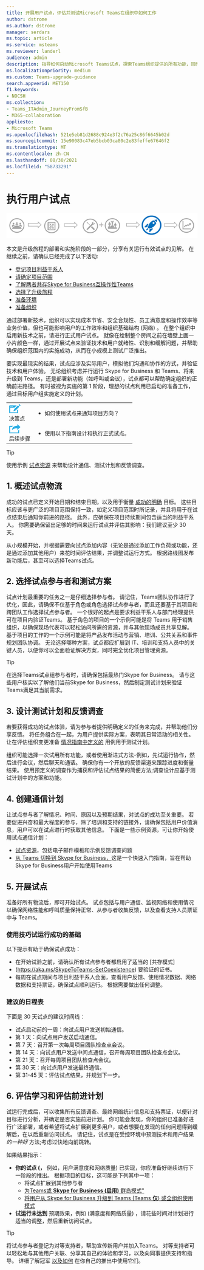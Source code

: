 ```yaml
---
title: 开展用户试点，评估并测试Microsoft Teams在组织中如何工作
author: dstrome
ms.author: dstrome
manager: serdars
ms.topic: article
ms.service: msteams
ms.reviewer: landerl
audience: admin
description: 指导如何启动Microsoft Teams试点，探索Teams组织提供的所有功能，同时继续使用Skype for Business
ms.localizationpriority: medium
ms.custom: Teams-upgrade-guidance
search.appverid: MET150
f1.keywords:
- NOCSH
ms.collection:
- Teams_ITAdmin_JourneyFromSfB
- M365-collaboration
appliesto:
- Microsoft Teams
ms.openlocfilehash: 521e5eb81d2688c924e3f2c76a25c86f6645b02d
ms.sourcegitcommit: 15e90083c47eb5bcb03ca80c2e83feffe67646f2
ms.translationtype: MT
ms.contentlocale: zh-CN
ms.lasthandoff: 08/30/2021
ms.locfileid: "58733291"
---
```

# <a name="conduct-a-user-pilot"></a>执行用户试点

![升级过程图，突出显示"部署和实现"。](media/upgrade-banner-deployment.png "升级旅程的阶段，着重强调部署和实施阶段")

本文是升级旅程的部署和实施阶段的一部分，分享有关运行有效试点的见解。 在继续之前，请确认已经完成了以下活动:

- [登记项目利益干系人](upgrade-enlist-stakeholders.md)
- [请确定项目范围](./upgrade-define-project-scope.md)
- [了解两者共存Skype for Business互操作性Teams](./teams-and-skypeforbusiness-coexistence-and-interoperability.md)
- [选择了升级旅程](upgrade-and-coexistence-of-skypeforbusiness-and-teams.md)
- [准备环境](./upgrade-prepare-environment.md)
- [准备组织](./upgrade-prepare-organization.md)

通过部署新技术，组织可以实现成本节省、安全合规性、员工满意度和操作效率等业务价值，但也可能影响用户的工作效率和组织基础结构 (网络) 。 在整个组织中启用新技术之前，请进行正式用户试点。 就像在绘制整个房间之前在墙壁上画一小片颜色一样，通过开展试点来验证技术和用户就绪性、识别和缓解问题，并帮助确保组织范围内的实施成功，从而在小规模上测试广泛推出。

要实现最现实的结果，试点应涉及实际用户，模拟他们沟通和协作的方式，并验证技术和用户体验。 无论组织考虑并行运行 Skype for Business 和 Teams、将来升级到 Teams，还是部署新功能（如呼叫或会议），试点都可以帮助确定组织的正确前进路径。 有时被视为实施的第 1 阶段，理想的试点利用已启动的准备工作，通过目标用户组实施定义的计划。

| | |
|---|---|
| ![描述决策点的图标。](media/audio_conferencing_image7.png) <br/>决策点|<ul><li>如何使用试点来通知项目方向？</li></ul> |
| ![一个描述下一步骤的图标。](media/audio_conferencing_image9.png)<br/>后续步骤|<ul><li>使用以下指南设计和执行正式试点。</li></ul>|

> [!Tip]
> 使用示例 [试点资源](https://aka.ms/UpgradeSuccessKit) 来帮助设计通信、测试计划和反馈调查。

## <a name="1-outline-pilot-logistics"></a>1. 概述试点物流

成功的试点已定义开始日期和结束日期，以及用于衡量 [成功的明确](upgrade-define-project-scope.md#project-goals) 目标。 这些目标应该与更广泛的项目范围保持一致，如定义项目范围时所记录，[](upgrade-define-project-scope.md)并且将用于在试点结束后通知你前进的路径。 此外，应确保在项目持续期间包含适当的利益干系人。 你需要确保留出足够的时间来运行试点并评估其影响：我们建议至少 30 天。

从小规模开始，并根据需要向试点添加内容（无论是通过添加工作负荷或功能，还是通过添加其他用户）来花时间评估结果，并调整试运行方式。 根据路线图发布新功能后，甚至可以选择Teams试点。

## <a name="2-select-your-pilot-participants-and-test-scenarios"></a>2. 选择试点参与者和测试方案

试点计划最重要的任务之一是仔细选择参与者。 请记住，Teams团队协作进行了优化，因此，请确保不仅基于角色或角色选择试点参与者，而且还要基于其项目和跨团队工作选择试点参与者。 一个很好的起点是要求利益干系人与部门经理提供可在项目内验证Teams。 基于角色的项目的一个示例可能是将 Teams 用于销售组织，以确保现场代表可以轻松访问所需的资源，并与其他现场成员共享见解。 基于项目的工作的一个示例可能是将产品发布活动与营销、培训、公共关系和事件规划团队协调。 无论选择哪种方案，试点都应扩展到 IT、培训和支持人员中的关键人员，以便你可以全面验证解决方案，同时完全优化项目管理资源。

> [!Tip]
> 在选择Teams试点组参与者时，请确保包括最热门Skype for Business。 请与这些用户核实以了解他们当前Skype for Business，然后制定测试计划来验证Teams满足其当前需求。

## <a name="3-design-your-test-plan-and-feedback-survey"></a>3. 设计测试计划和反馈调查

若要获得成功的试点体验，请为参与者提供明确定义的任务来完成，并帮助他们分享反馈。 将任务组合在一起，为用户提供实际方案，表明其日常活动的相关性。 让在评估组织变更准备 [情况指南中定义的](./upgrade-org-change-readiness.md) 用例用于测试计划。

组织可能选择一次试用所有功能，或者使用渐进式方法-例如，先试运行协作，然后进行会议，然后聊天和通话。 确保你有一个开放的反馈渠道来跟踪进度和衡量结果。 使用预定义的调查作为捕获和评估试点结果的简便方法;调查设计应基于测试计划中的方案和功能。

## <a name="4-create-your-communications-plan"></a>4. 创建通信计划

让试点参与者了解情况、时间、原因以及预期结果，对试点的成功至关重要。 若要促进兴奋和最大程度的参与，除了培训和支持的链接外，请确保包括用户价值消息，用户可以在试点进行时获取其他信息。 下面是一些示例资源，可让你开始使用试点通信计划：

- [试点资源](https://aka.ms/UpgradeSuccessKit)，包括电子邮件模板和示例反馈调查问题
- [从 Teams 切换到 Skype for Business，](https://support.office.com/article/Switch-to-Teams-from-Skype-for-Business-6295a0ae-4e8e-4bba-a100-64cc951cc964)这是一个快速入门指南，旨在帮助Skype for Business用户开始使用Teams

## <a name="5-conduct-your-pilot"></a>5. 开展试点

准备好所有物流后，即可开始试点。 试点包括与用户通信、监视网络和使用情况以确保网络性能和呼叫质量保持正常、从参与者收集反馈，以及查看支持人员票证中与 Teams。

### <a name="tips-for-pilot-success"></a>使用技巧试运行成功的基础

以下提示有助于确保试点成功：

- 在开始试验之前，请确认所有试点参与者都启用了适当的 [共存模式]
-  (https://aka.ms/SkypeToTeams-SetCoexistence) 要验证的证书。
- 每周在试点期间与项目利益干系人会面，查看用户反馈、使用情况数据、网络数据和支持票证，确保试点顺利运行。 根据需要做出任何调整。

### <a name="suggested-timeline"></a>建议的日程表

下面是 30 天试点的建议时间线：

- 试点启动前的一周：向试点用户发送初始通信。
- 第 1 天：向试点用户发送启动通信。
- 第 7 天：召开第一次每周项目团队检查点会议。
- 第 14 天：向试点用户发送中间点通信，召开每周项目团队检查点会议。
- 第 21 天：召开每周项目团队检查点会议。
- 第 30 天：向试点用户发送最终通信。
- 第 31-45 天：评估试点结果，并规划下一步。

## <a name="6-assess-learnings-and-evaluate-your-go-forward-plan"></a>6. 评估学习和评估前进计划

试运行完成后，可以收集所有反馈调查、最终网络统计信息和支持票证，以便针对目标进行分析，并确定是否实施前进计划。 你可能会发现，你的组织已准备好进行广泛部署，或者希望将试点扩展到更多用户，或者想要在发现的任何问题得到缓解后，在以后重新访问试点。 请记住，试点是在受控环境中预测技术和用户结果 _的一种好_ 方法;考虑过快地向前跳转。

如果结果指示：

- **你的试点 (，** 例如，用户满意度和网络质量) 已实现，你应准备好继续进行下一阶段的推出。 根据项目的目标，这可能是下列其中一项：
  - 将试点扩展到其他参与者
  - [为Teams或 **Skype for Business (启用)** 群岛模式"](./setting-your-coexistence-and-upgrade-settings.md)
  - [将用户从 Skype for Business 升级到 Teams (Teams **仅**) 或全组织使用模式](./setting-your-coexistence-and-upgrade-settings.md)
- **试运行未达到** 预期效果，例如 (满意度和网络质量) ，请花些时间对计划进行适当的调整，然后重新访问试点。

> [!Tip]
> 将试点参与者登记为对等支持者，帮助宣传新用户并加入Teams。 对等支持者可以轻松地与其他用户关联、分享其自己的体验和学习，以及向同事提供支持和指导。 详细了解冠军 [以及如何](https://go.microsoft.com/fwlink/?linkid=859068) 在你自己的推出中使用它们。